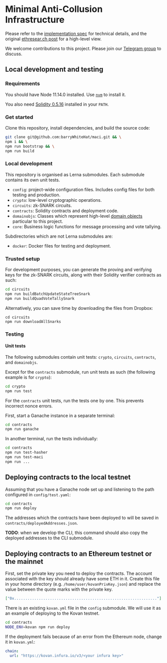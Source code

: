 # Minimal Anti-Collusion Infrastructure

Please refer to the [implementation spec](./SPEC.md) for technical details, and
the original [ethresear.ch
post](https://ethresear.ch/t/minimal-anti-collusion-infrastructure/5413) for a
high-level view.

We welcome contributions to this project. Please join our
[Telegram group](https://t.me/joinchat/LUgOpE7J2gstRcZqdERyvw) to discuss.

## Local development and testing

### Requirements

You should have Node 11.14.0 installed. Use
[`nvm`](https://github.com/nvm-sh/nvm) to install it.

You also need [Solidity 0.5.16](https://github.com/ethereum/solidity/releases/tag/v0.5.16) installed in your `PATH`.

### Get started

Clone this repository, install dependencies, and build the source code:

```bash
git clone git@github.com:barryWhiteHat/maci.git && \
npm i && \
npm run bootstrap && \
npm run build
```

### Local development

This repository is organised as Lerna submodules. Each submodule contains its
own unit tests.

- `config`: project-wide configuration files. Includes config files for both
  testing and production.
- `crypto`: low-level cryptographic operations.
- `circuits`: zk-SNARK circuits.
- `contracts`: Solidity contracts and deployment code.
- `domainobjs`: Classes which represent high-level [domain
  objects](https://wiki.c2.com/?DomainObject) particular to this project.
- `core`: Business logic functions for message processing and vote tallying.

Subdirectories which are not Lerna submodules are:

- `docker`: Docker files for testing and deployment.

### Trusted setup

For development purposes, you can generate the proving and verifying keys for
the zk-SNARK circuits, along with their Solidity verifier contracts as such:

```bash
cd circuits
npm run buildBatchUpdateStateTreeSnark
npm run buildQuadVoteTallySnark
```

Alternatively, you can save time by downloading the files from Dropbox:

```
cd circuits
npm run downloadAllSnarks
```

### Testing

#### Unit tests

The following submodules contain unit tests: `crypto`, `circuits`, `contracts`,
and `domainobjs`.

Except for the `contracts` submodule, run unit tests as such (the following
example is for `crypto`):

```bash
cd crypto
npm run test
```

For the `contracts` unit tests, run the tests one by one. This prevents
incorrect nonce errors.

First, start a Ganache instance in a separate terminal:

```bash
cd contracts
npm run ganache
```

In another terminal, run the tests individually:

```bash
cd contracts
npm run test-hasher
npm run test-maci
npm run ...
```

## Deploying contracts to the local testnet

Assuming that you have a Ganache node set up and listening to the path
configured in `config/test.yaml`:

```bash
cd contracts
npm run deploy
```

The addresses which the contracts have been deployed to will be saved in
`contracts/deployedAddresses.json`.

**TODO**: when we develop the CLI, this command should also copy the deployed
addresses to the CLI submodule.

## Deploying contracts to an Ethereum testnet or the mainnet

First, set the private key you need to deploy the contracts. The account
associated with the key should already have some ETH in it. Create this file in
your home directory (e.g. `/home/user/kovanPrivKey.json`) and replace the value
between the quote marks with the private key.

```json
["0x................................................................"]
```

There is an existing `kovan.yml` file in the `config` submodule. We will use it
as an example of deploying to the Kovan testnet.

```bash
cd contracts
NODE_ENV=kovan npm run deploy
```

If the deployment fails because of an error from the Ethereum node, change it in `kovan.yml`:

```yml
chain:
  url: "https://kovan.infura.io/v3/<your infura key>"
```
